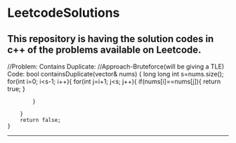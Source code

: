 # LeetcodeSolutions
This repository is having the solution codes in c++ of the problems available on Leetcode. 
----------------------------------------------------
//Problem: Contains Duplicate:
//Approach-Bruteforce(will be giving a TLE)
Code: 
 bool containsDuplicate(vector<int>& nums) {
       long long int s=nums.size();
        for(int i=0; i<s-1; i++){
            for(int j=i+1; j<s; j++){
                if(nums[i]==nums[j]){
                    return true;
                }
                
            }
            
        }
        return false;
    }
  ----------------------------------------------------
